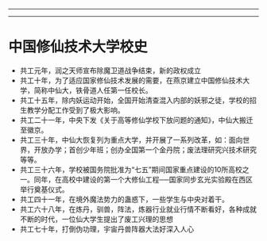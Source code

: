 
---

---

# 中国修仙技术大学校史
+ 共工元年，润之天师宣布除魔卫道战争结束，新的政权成立
+ 共工十年，为了适应国家修仙技术发展的需要，在燕京建立中国修仙技术大学，简称中仙大，铁骨道人任第一任校长。
+ 共工十五年，除内妖运动开始，全国开始清查混入内部的妖邪之徒，学校的招生教学分配工作受到了极大影响。
+ 共工二十一年，中央下发《关于高等修仙学校下放问题的通知》，中仙大搬迁至徽京。
+ 共工三十年，中仙大恢复列为重点大学，并开展了一系列改革，如：面向世界，开放办学；首创少年班；创办全国第一个金丹院；废法理研究兴技术研究等等。
+ 共工三十六年，学校被国务院批准为“七五”期间国家重点建设的10所高校之一。同年，在高校中建设的第一个大修仙工程──国家同步玄光实验殿在西区举行奠基仪式。
+ 共工四十一年，在境外魔法势力的蛊惑下，一些学生与中央对着干。
+ 共工六十八年，在炼丹，驯兽，阵法，炼器行业就业行情不断看好，各种成就不断的时代，一位仙大学生提出了废工兴理的思想
+ 共工七十年，打倒伪功理，宇宙丹兽阵器大法好深入人心
